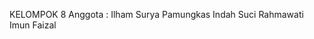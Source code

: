 KELOMPOK 8
Anggota  :  Ilham Surya Pamungkas
            Indah Suci Rahmawati
            Imun Faizal
